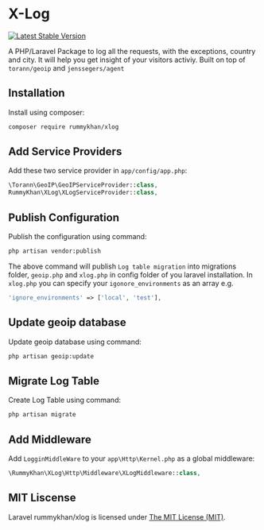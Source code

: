 X-Log
=====

[![Latest Stable Version](https://img.shields.io/badge/packagist-v%201.0.2-blue.svg)](https://packagist.org/packages/rummykhan/xlog)

A PHP/Laravel Package to log all the requests, with the exceptions, country and city. It will help you get insight of your visitors activiy. Built on top of `torann/geoip` and `jenssegers/agent`

Installation
------------

Install using composer:

```bash
composer require rummykhan/xlog
```

Add Service Providers
---------------------

Add these two service provider in `app/config/app.php`:

```php
\Torann\GeoIP\GeoIPServiceProvider::class,
RummyKhan\XLog\XLogServiceProvider::class,
```

Publish Configuration
---------------------

Publish the configuration using command:

```bash
php artisan vendor:publish
```

The above command will publish `Log table migration` into migrations folder, `geoip.php` and `xlog.php` in config folder of you laravel installation.
In `xlog.php` you can specify your `igonore_environments` as an array e.g.

```php
'ignore_environments' => ['local', 'test'],
```

Update geoip database
---------------------

Update geoip database using command:

```bash
php artisan geoip:update
```

Migrate Log Table
-----------------

Create Log Table using command:

```bash
php artisan migrate
```

Add Middleware
--------------

Add `LogginMiddleWare` to your `app\Http\Kernel.php` as a global middleware:

```php
\RummyKhan\XLog\Http\Middleware\XLogMiddleware::class,
```


## MIT Liscense

Laravel rummykhan/xlog is licensed under [The MIT License (MIT)](LICENSE).
